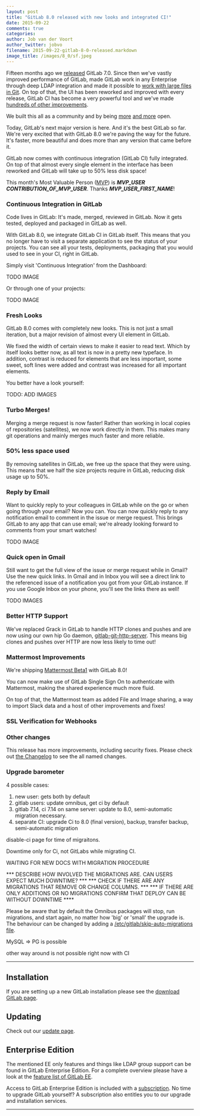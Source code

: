 ```yaml
---
layout: post
title: "GitLab 8.0 released with new looks and integrated CI!"
date: 2015-09-22
comments: true
categories:
author: Job van der Voort
author_twitter: jobvo
filename: 2015-09-22-gitlab-8-0-released.markdown
image_title: /images/8_0/sf.jpeg
---
```


Fifteen months ago we [released](https://about.gitlab.com/2014/06/22/gitlab-7-dot-0-released/)
GitLab 7.0. Since then we've vastly improved performance of GitLab,
made GitLab work in any Enterprise through deep LDAP integration and
made it possible to [work with large files in Git](http://doc.gitlab.com/ee/workflow/git_annex.html).
On top of that, the UI has been reworked and improved with every release,
GitLab CI has become a very powerful tool and we've made [hundreds of other improvements](https://gitlab.com/gitlab-org/gitlab-ce/blob/master/CHANGELOG).

We built this all as a community and by being [more](https://about.gitlab.com/2015/05/22/gitlab-7-11-released/)
[and more](https://about.gitlab.com/2015/08/03/almost-everything-we-do-is-now-open/) open.

Today, GitLab's next major version is here. And it's the best GitLab so far.
We're very excited that with GitLab 8.0 we're paving the way for the future.
It's faster, more beautiful and does more than any version that came before it.

GitLab now comes with continuous integration (GitLab CI) fully integrated.
On top of that almost every single element in the interface has been reworked
and GitLab will take up to 50% less disk space!

This month's Most Valuable Person ([MVP](https://about.gitlab.com/mvp/)) is ***MVP_USER*** ***CONTRIBUTION_OF_MVP_USER***.
Thanks ***MVP_USER_FIRST_NAME***!

<!--more-->

### Continuous Integration in GitLab

Code lives in GitLab: It's made, merged, reviewed in GitLab.
Now it gets tested, deployed and packaged in GitLab as well.

With GitLab 8.0, we integrate GitLab CI in GitLab itself. This means that you
no longer have to visit a separate application to see the status of your projects.
You can see all your tests, deployments, packaging that you would used to see
in your CI, right in GitLab.

Simply visit 'Continuous Integration' from the Dashboard:

TODO IMAGE

Or through one of your projects:

TODO IMAGE

### Fresh Looks

GitLab 8.0 comes with completely new looks.
This is not just a small iteration, but a major revision of almost every
UI element in GitLab.

We fixed the width of certain views to make it easier to read text. Which
by itself looks better now, as all text is now in a pretty new typeface.
In addition, contrast is reduced for elements that are less important,
some sweet, soft lines were added and contrast was increased for all important elements.

You better have a look yourself:

TODO: ADD IMAGES

### Turbo Merges!

Merging a merge request is now faster!
Rather than working in local copies of repositories (satellites),
we now work directly in them. This makes many git operations and mainly
merges much faster and more reliable.

### 50% less space used

By removing satellites in GitLab, we free up the space that they were using.
This means that we half the size projects require in GitLab, reducing disk
usage up to 50%.

### Reply by Email

Want to quickly reply to your colleagues in GitLab while on the go or when
going through your email? Now you can.
You can now quickly reply to any notification email to comment in the issue
or merge request. This brings GitLab to any app that can use email;
we're already looking forward to comments from your smart watches!

TODO IMAGE

### Quick open in Gmail

Still want to get the full view of the issue or merge request while in Gmail?
Use the new quick links. In Gmail and in Inbox you will see a direct link
to the referenced issue of a notification you got from your GitLab instance.
If you use Google Inbox on your phone, you'll see the links there as well!

TODO IMAGES

### Better HTTP Support

We've replaced Grack in GitLab to handle HTTP clones and pushes and are now using our
own hip Go daemon, [gitlab-git-http-server](https://gitlab.com/gitlab-org/gitlab-git-http-server).
This means big clones and pushes over HTTP are now less likely to time out!

### Mattermost Improvements

We're shipping [Mattermost Beta1](http://www.mattermost.org/mattermost-beta1-now-available/)
with GitLab 8.0!

You can now make use of GitLab Single Sign On to authenticate with Mattermost,
making the shared experience much more fluid.

On top of that, the Mattermost team as added File and Image sharing, a way
to import Slack data and a host of other improvements and fixes!

### SSL Verification for Webhooks


### Other changes

This release has more improvements, including security fixes. Please check out [the Changelog](https://gitlab.com/gitlab-org/gitlab-ce/blob/master/CHANGELOG) to see the all named changes.


### Upgrade barometer

4 possible cases:

1. new user: gets both by default
1. gitlab users: update omnibus, get ci by default
1. gitlab 7.14, ci 7.14 on same server: update to 8.0, semi-automatic migration necessary.
1. separate CI: upgrade Ci to 8.0 (final version), backup, transfer backup, semi-automatic migration

disable-ci page for time of migraitons.

Downtime only for Ci, not GitLabs while migrating CI.

WAITING FOR NEW DOCS WITH MIGRATION PROCEDURE

*** DESCRIBE HOW INVOLVED THE MIGRATIONS ARE. CAN USERS EXPECT MUCH DOWNTIME? ***
*** CHECK IF THERE ARE ANY MIGRATIONS THAT REMOVE OR CHANGE COLUMNS. ***
*** IF THERE ARE ONLY ADDITIONS OR NO MIGRATIONS CONFIRM THAT DEPLOY CAN BE WITHOUT DOWNTIME ****

Please be aware that by default the Omnibus packages will stop, run
migrations, and start again, no matter how 'big' or 'small' the
upgrade is. The behaviour can be changed by adding a
[/etc/gitlab/skip-auto-migrations
file](http://doc.gitlab.com/omnibus/update/README.html).

MySQL => PG is possible

other way around is not possible right now with CI

- - -

## Installation

If you are setting up a new GitLab installation please see the
[download GitLab page](https://about.gitlab.com/installation/).

## Updating

Check out our [update page](https://about.gitlab.com/update/).

## Enterprise Edition

The mentioned EE only features and things like LDAP group support can be found in GitLab Enterprise Edition.
For a complete overview please have a look at the [feature list of GitLab EE](http://www.gitlab.com/gitlab-ee/).

Access to GitLab Enterprise Edition is included with a [subscription](http://www.gitlab.com/pricing/).
No time to upgrade GitLab yourself?
A subscription also entitles you to our upgrade and installation services.

- - -

